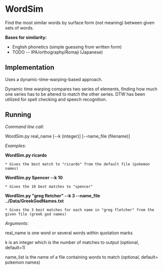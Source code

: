 # WordSim
Find the most similar words by surface form (not meaning) between given sets of words.

**Bases for similarity:**

* English phonetics (simple guessing from written form)
* TODO -- IPA/orthography/Romaji (Japanese)

## Implementation
Uses a dynamic-time-warping-based approach.

Dynamic time warping compares two series of elements, finding how much one series has to be altered to match the other series. DTW has been utilized for spell checking and speech recognition.

## Running
*Command line call:*

WordSim.py real_name [--k (integer)] [--name_file (filename)]

*Examples:*

**WordSim.py ricardo**
    
    * Gives the best match to "ricardo" from the default file (pokemon names)
    
**WordSim.py Spencer --k 10**
    
    * Gives the 10 best matches to "spencer"
    
**WordSim.py "greg fletcher" --k 3 --name_file ../Data/GreekGodNames.txt**
    
    * Gives the 3 best matches for each name in "greg fletcher" from the given file (greek god names)

*Arguments:*

real_name is one word or several words within quotation marks

k is an integer which is the number of matches to output (optional, default=1)

name_list is the name of a file containing words to match (optional, default= pokemon names)
